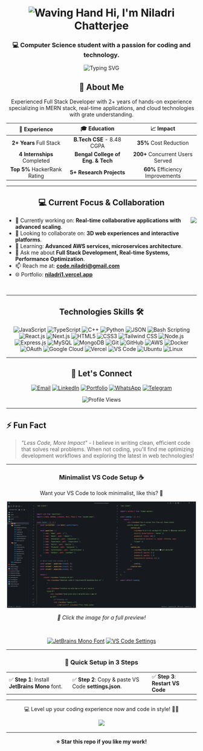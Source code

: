 <h1 align="center">
<img src="https://raw.githubusercontent.com/Tarikul-Islam-Anik/Animated-Fluent-Emojis/master/Emojis/Hand%20gestures/Waving%20Hand.png" alt="Waving Hand" width="35" height="35" /> Hi, I'm Niladri Chatterjee</h1>

<h3 align="center">💻 Computer Science student with a passion for coding and technology.</h3>

<div align="center">
  <img src="https://readme-typing-svg.demolab.com?font=Fira+Code&size=22&duration=3000&pause=1000&center=true&vCenter=true&random=false&width=600&height=50&lines=Full+Stack+Developer+%7C+MERN+Specialist;2%2B+Years+Experience+%7C+Real-time+Apps;Reduced+Server+Costs+by+35%25;Top+5%25+HackerRank+%7C+5-Star+Ratings;Building+Scalable%2C+High-Performance+Solutions" alt="Typing SVG" />
</div>


<h2 align="center">🚀 About Me</h2>

<div align="center">
Experienced Full Stack Developer with 2+ years of hands-on experience specializing in MERN stack, real-time applications, and cloud technologies with grate understanding.

| 💼 Experience | 🎓 Education | 📈 Impact |
|:-------------:|:------------:|:---------:|
| **2+ Years** Full Stack | **B.Tech CSE** - 8.48 CGPA | **35%** Cost Reduction |
| **4 Internships** Completed | **Bengal College of Eng. & Tech** | **200+** Concurrent Users Served |
| **Top 5%** HackerRank Rating | **5+ Research Projects** | **60%** Efficiency Improvements |
</div>


---

<h2 align="center"> 💻 Current Focus & Collaboration</h2>

<img align="right" src="http://github-profile-summary-cards.vercel.app/api/cards/stats?username=niladri-1&theme=2077" height="200em"  />

- 🔭 Currently working on: <b>Real-time collaborative applications with advanced scaling</b>.
- 👯 Looking to collaborate on: <b>3D web experiences and interactive platforms</b>.
- 🌱 Learning: <b>Advanced AWS services, microservices architecture</b>.
- 💬 Ask me about <b>Full Stack Development, Real-time Systems, Performance Optimization</b>.
- 📫 Reach me at: <b><a target="_blank" href="mailto:code.niladri+readme@gmail.com">code.niladri@gmail.com</a></b>
- 🌐 Portfolio: <b><a target="_blank" href="https://niladri1.vercel.app">niladri1.vercel.app</a></b>

<br>

---

<h2 align="center">Technologies Skills 🛠️</h2>
<p align="center">
  <img src="https://img.shields.io/badge/JavaScript-%23F7B93E.svg?style=for-the-badge&logo=javascript&logoColor=black" alt="JavaScript">
  <img src="https://img.shields.io/badge/TypeScript-007ACC?style=for-the-badge&logo=typescript&logoColor=white" alt="TypeScript">
  <img src="https://img.shields.io/badge/C++-%2300599C.svg?style=for-the-badge&logo=c%2B%2B&logoColor=white" alt="C++">
  <img src="https://img.shields.io/badge/Python-%231E415E?style=for-the-badge&logo=python&logoColor=%23FFD43B" alt="Python">
  <img src="https://img.shields.io/badge/JSON-%23000000.svg?style=for-the-badge&logo=json&logoColor=white" alt="JSON">
<img src="https://img.shields.io/badge/Bash_Scripting-%23121061.svg?style=for-the-badge&logo=gnu-bash&logoColor=white" alt="Bash Scripting">
  <img src="https://img.shields.io/badge/React-%23149ECA.svg?style=for-the-badge&logo=react&logoColor=black" alt="React.js">
  <img src="https://img.shields.io/badge/Next.js-%23000000.svg?style=for-the-badge&logo=next.js&logoColor=white" alt="Next.js">
  <img src="https://img.shields.io/badge/HTML5-%23C13514.svg?style=for-the-badge&logo=html5&logoColor=white" alt="HTML5">
  <img src="https://img.shields.io/badge/CSS3-%233573A6.svg?style=for-the-badge&logo=css3&logoColor=white" alt="CSS3">
  <img src="https://img.shields.io/badge/TailwindCSS-%230D9488.svg?style=for-the-badge&logo=tailwind-css&logoColor=white" alt="Tailwind CSS">
  <img src="https://img.shields.io/badge/Node.js-%23359341.svg?style=for-the-badge&logo=node.js&logoColor=white" alt="Node.js">
  <img src="https://img.shields.io/badge/Express.js-%23232323.svg?style=for-the-badge&logo=express&logoColor=white" alt="Express.js">
  <img src="https://img.shields.io/badge/MySQL-%234479A1.svg?style=for-the-badge&logo=mysql&logoColor=black" alt="MySQL">
  <img src="https://img.shields.io/badge/MongoDB-%2347A248.svg?style=for-the-badge&logo=mongodb&logoColor=white" alt="MongoDB">
  <img src="https://img.shields.io/badge/Git-%23E84E31.svg?style=for-the-badge&logo=git&logoColor=white" alt="Git">
  <img src="https://img.shields.io/badge/GitHub-%23171717.svg?style=for-the-badge&logo=github&logoColor=white" alt="GitHub">
<img src="https://img.shields.io/badge/AWS-%23FF9900.svg?style=for-the-badge&logo=amazon-aws&logoColor=white" alt="AWS">
  <img src="https://img.shields.io/badge/Docker-%23176D65.svg?style=for-the-badge&logo=docker&logoColor=white" alt="Docker">
  <img src="https://img.shields.io/badge/OAuth-%232C8BC6.svg?style=for-the-badge&logo=auth0&logoColor=white" alt="OAuth">
<img src="https://img.shields.io/badge/Google_Cloud-%234285F4.svg?style=for-the-badge&logo=google-cloud&logoColor=white" alt="Google Cloud">
<img src="https://img.shields.io/badge/Vercel-%23000000.svg?style=for-the-badge&logo=vercel&logoColor=white" alt="Vercel">
<img src="https://img.shields.io/badge/VS_Code-%23007ACC.svg?style=for-the-badge&logo=visual-studio-code&logoColor=white" alt="VS Code">
<img src="https://img.shields.io/badge/Ubuntu-%23E95420.svg?style=for-the-badge&logo=ubuntu&logoColor=white" alt="Ubuntu">
<img src="https://img.shields.io/badge/Linux-%23FCC624.svg?style=for-the-badge&logo=linux&logoColor=black" alt="Linux">
</p>


---

<h2 align="center">🤝 Let's Connect</h2>

<div align="center">

[![Email](https://img.shields.io/badge/Email-D14836?style=for-the-badge&logo=gmail&logoColor=white)](mailto:code.niladri+readme@gmail.com)
[![LinkedIn](https://img.shields.io/badge/LinkedIn-0077B5?style=for-the-badge&logo=linkedin&logoColor=white)](https://linkedin.com/in/niladri1)
[![Portfolio](https://img.shields.io/badge/Portfolio-000000?style=for-the-badge&logo=vercel&logoColor=white)](https://niladri1.vercel.app/)
[![WhatsApp](https://img.shields.io/badge/WhatsApp-25D366?style=for-the-badge&logo=whatsapp&logoColor=white)](https://wa.me/916296554939)
[![Telegram](https://img.shields.io/badge/Telegram-2CA5E0?style=for-the-badge&logo=telegram&logoColor=white)](https://t.me/niladri_chatterjee)

![Profile Views](https://komarev.com/ghpvc/?username=niladri-1&style=for-the-badge&color=blueviolet)

</div>

---

## ⚡ Fun Fact

> *"Less Code, More Impact"* - I believe in writing clean, efficient code that solves real problems. When not coding, you'll find me optimizing development workflows and exploring the latest in web technologies!

---

<h3 align="center">Minimalist VS Code Setup ☕</h3>
<p align="center">Want your VS Code to look minimalist, like this? 🤔</p>

<p align="center">
  <a href="https://raw.githubusercontent.com/niladri-1/niladri-1/refs/heads/main/VS_Code_demo.png" target="_blank">
    <img src="https://raw.githubusercontent.com/niladri-1/niladri-1/refs/heads/main/VS_Code_demo.png" width="500px" alt="VS Code Setup Preview">
  </a>
</p>

<p align="center"><i>📸 Click the image for a full preview!</i></p>
  <br>

<div align="center">

[![JetBrains Mono Font](https://img.shields.io/badge/Download_Font-JetBrains_Mono-000000?style=for-the-badge&logo=jetbrains&logoColor=white)](https://github.com/niladri-1/niladri-1/raw/main/JetBrainsMono-Regular.ttf)
[![VS Code Settings](https://img.shields.io/badge/Get_Settings-JSON_Config-007ACC?style=for-the-badge&logo=json&logoColor=white)](https://github.com/niladri-1/niladri-1/blob/main/settings.json)

</div>

---

<h3 align="center"> 🚀 Quick Setup in 3 Steps</h3>
<table align="center">
  <tr>
    <td>✅ <b>Step 1</b>: Install <b>JetBrains Mono</b> font.</td>
    <td>✅ <b>Step 2</b>: Copy & paste VS Code <b>settings.json</b>.</td>
    <td>✅ <b>Step 3</b>: <b>Restart VS Code</b></td>
  </tr>
</table>

---

<p align="center">💻 Level up your coding experience now and code in style! 🚀✨ </p>

<div align="center">
  <img src="https://raw.githubusercontent.com/Trilokia/Trilokia/379277808c61ef204768a61bbc5d25bc7798ccf1/bottom_header.svg" />
</div>

---

<div align="center">
  <b>⭐ Star this repo if you like my work!</b>
</div>